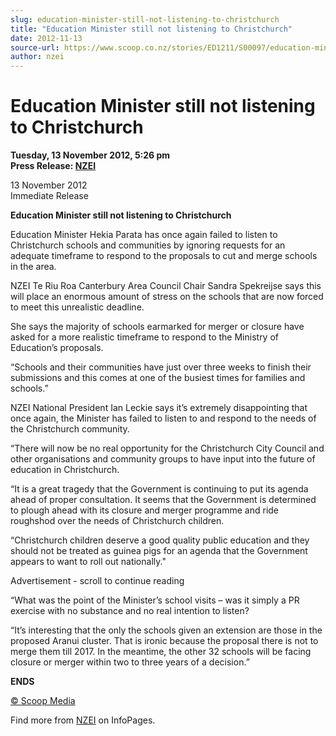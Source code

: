 ```yaml
---
slug: education-minister-still-not-listening-to-christchurch
title: "Education Minister still not listening to Christchurch"
date: 2012-11-13
source-url: https://www.scoop.co.nz/stories/ED1211/S00097/education-minister-still-not-listening-to-christchurch.htm
author: nzei
---
```

Education Minister still not listening to Christchurch
======================================================

**Tuesday, 13 November 2012, 5:26 pm**  
**Press Release: [NZEI](https://info.scoop.co.nz/NZEI)**

13 November 2012  
Immediate Release

**Education Minister still not listening to Christchurch**

Education Minister Hekia Parata has once again failed to listen to Christchurch schools and communities by ignoring requests for an adequate timeframe to respond to the proposals to cut and merge schools in the area.

NZEI Te Riu Roa Canterbury Area Council Chair Sandra Spekreijse says this will place an enormous amount of stress on the schools that are now forced to meet this unrealistic deadline.

She says the majority of schools earmarked for merger or closure have asked for a more realistic timeframe to respond to the Ministry of Education’s proposals.

“Schools and their communities have just over three weeks to finish their submissions and this comes at one of the busiest times for families and schools.”

NZEI National President Ian Leckie says it’s extremely disappointing that once again, the Minister has failed to listen to and respond to the needs of the Christchurch community.

“There will now be no real opportunity for the Christchurch City Council and other organisations and community groups to have input into the future of education in Christchurch.

“It is a great tragedy that the Government is continuing to put its agenda ahead of proper consultation. It seems that the Government is determined to plough ahead with its closure and merger programme and ride roughshod over the needs of Christchurch children.

“Christchurch children deserve a good quality public education and they should not be treated as guinea pigs for an agenda that the Government appears to want to roll out nationally."

Advertisement - scroll to continue reading





“What was the point of the Minister’s school visits – was it simply a PR exercise with no substance and no real intention to listen?

“It’s interesting that the only the schools given an extension are those in the proposed Aranui cluster. That is ironic because the proposal there is not to merge them till 2017. In the meantime, the other 32 schools will be facing closure or merger within two to three years of a decision.”

**ENDS**  

[© Scoop Media](http://www.scoop.co.nz/about/terms.html)

Find more from [NZEI](https://info.scoop.co.nz/NZEI) on InfoPages.